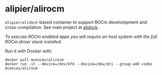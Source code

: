 alipier/alirocm
===============

`alipier/alidock`-based container to support ROCm develompment and cross-compilation.
See main project at [alidock](htpps://github.com/alidock/alidock).

_To execute ROCm enabled apps you will require an host system with the full ROCm driver stack
installed._

Run it with Docker with:

    docker pull mconcas/alirocm
    docker run -it --device=/dev/kfd --device=/dev/dri --group-add video mconcas/alirocm
